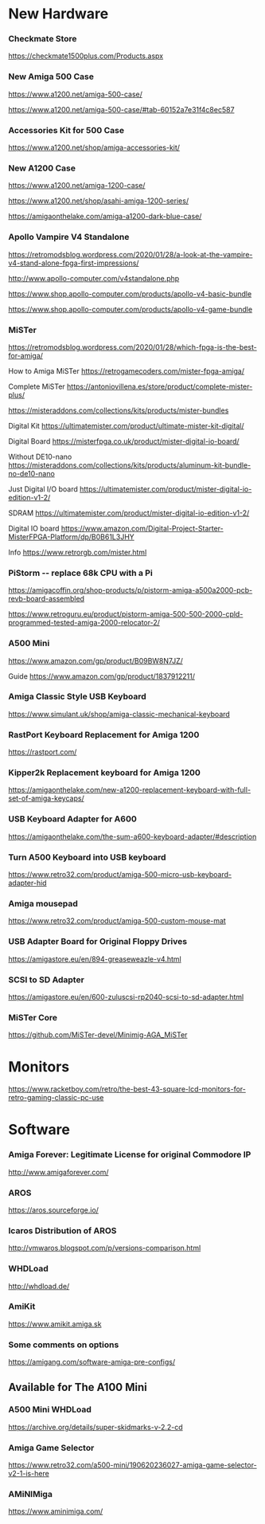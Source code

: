 
# New Hardware

### Checkmate Store

https://checkmate1500plus.com/Products.aspx

### New Amiga 500 Case

https://www.a1200.net/amiga-500-case/

https://www.a1200.net/amiga-500-case/#tab-60152a7e31f4c8ec587

### Accessories Kit for 500 Case

https://www.a1200.net/shop/amiga-accessories-kit/

### New A1200 Case

https://www.a1200.net/amiga-1200-case/

https://www.a1200.net/shop/asahi-amiga-1200-series/

https://amigaonthelake.com/amiga-a1200-dark-blue-case/

### Apollo Vampire V4 Standalone

https://retromodsblog.wordpress.com/2020/01/28/a-look-at-the-vampire-v4-stand-alone-fpga-first-impressions/

http://www.apollo-computer.com/v4standalone.php

https://www.shop.apollo-computer.com/products/apollo-v4-basic-bundle

https://www.shop.apollo-computer.com/products/apollo-v4-game-bundle

### MiSTer

https://retromodsblog.wordpress.com/2020/01/28/which-fpga-is-the-best-for-amiga/

How to Amiga MiSTer https://retrogamecoders.com/mister-fpga-amiga/

Complete MiSTer https://antoniovillena.es/store/product/complete-mister-plus/

https://misteraddons.com/collections/kits/products/mister-bundles

Digital Kit https://ultimatemister.com/product/ultimate-mister-kit-digital/

Digital Board https://misterfpga.co.uk/product/mister-digital-io-board/

Without DE10-nano https://misteraddons.com/collections/kits/products/aluminum-kit-bundle-no-de10-nano

Just Digital I/O board https://ultimatemister.com/product/mister-digital-io-edition-v1-2/

SDRAM https://ultimatemister.com/product/mister-digital-io-edition-v1-2/

Digital IO board https://www.amazon.com/Digital-Project-Starter-MisterFPGA-Platform/dp/B0B61L3JHY

Info https://www.retrorgb.com/mister.html


### PiStorm -- replace 68k CPU with a Pi

https://amigacoffin.org/shop-products/p/pistorm-amiga-a500a2000-pcb-revb-board-assembled

https://www.retroguru.eu/product/pistorm-amiga-500-500-2000-cpld-programmed-tested-amiga-2000-relocator-2/

### A500 Mini

https://www.amazon.com/gp/product/B09BW8N7JZ/

Guide https://www.amazon.com/gp/product/1837912211/


### Amiga Classic Style USB Keyboard

https://www.simulant.uk/shop/amiga-classic-mechanical-keyboard


### RastPort Keyboard Replacement for Amiga 1200

https://rastport.com/

### Kipper2k Replacement keyboard for Amiga 1200

https://amigaonthelake.com/new-a1200-replacement-keyboard-with-full-set-of-amiga-keycaps/

### USB Keyboard Adapter for A600

https://amigaonthelake.com/the-sum-a600-keyboard-adapter/#description

### Turn A500 Keyboard into USB keyboard

https://www.retro32.com/product/amiga-500-micro-usb-keyboard-adapter-hid

### Amiga mousepad

https://www.retro32.com/product/amiga-500-custom-mouse-mat

### USB Adapter Board for Original Floppy Drives

https://amigastore.eu/en/894-greaseweazle-v4.html

### SCSI to SD Adapter

https://amigastore.eu/en/600-zuluscsi-rp2040-scsi-to-sd-adapter.html

### MiSTer Core

https://github.com/MiSTer-devel/Minimig-AGA_MiSTer

# Monitors

https://www.racketboy.com/retro/the-best-43-square-lcd-monitors-for-retro-gaming-classic-pc-use

# Software

### Amiga Forever: Legitimate License for original Commodore IP

http://www.amigaforever.com/

### AROS

https://aros.sourceforge.io/

### Icaros Distribution of AROS

http://vmwaros.blogspot.com/p/versions-comparison.html

### WHDLoad

http://whdload.de/

### AmiKit

https://www.amikit.amiga.sk

### Some comments on options

https://amigang.com/software-amiga-pre-configs/

## Available for The A100 Mini

### A500 Mini WHDLoad

https://archive.org/details/super-skidmarks-v-2.2-cd

### Amiga Game Selector

https://www.retro32.com/a500-mini/190620236027-amiga-game-selector-v2-1-is-here

### AMiNIMiga

https://www.aminimiga.com/

